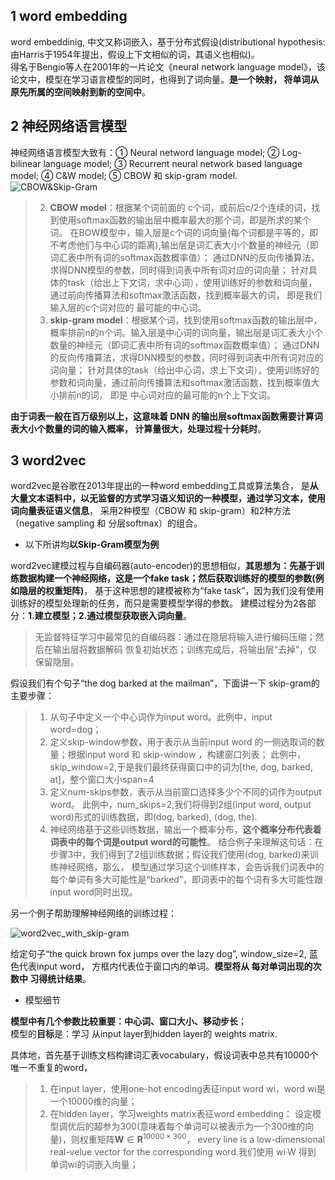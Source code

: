 ## 1 word embedding
word embeddinig, 中文又称词嵌入，基于分布式假设(distributional hypothesis:由Harris于1954年提出，假设上下文相似的词，其语义也相似)。            
得名于Bengio等人在2001年的一片论文《neural network language model》，该论文中，模型在学习语言模型的同时，也得到了词向量。**是一个映射，
将单词从原先所属的空间映射到新的空间中**。

## 2 神经网络语言模型
神经网络语言模型大致有：① Neural netword language model; ② Log-bilinear language model; ③ Recurrent neural network based language model;
④ C&W model; ⑤ CBOW 和 skip-gram model.
![CBOW&Skip-Gram](https://github.com/Vita112/notes_for_NLP/blob/master/notes/papers/RelationExtraction/DistantSupervision/pictures/CBOW%26Skip-Gram.png)
> 2. **CBOW model**：根据某个词前面的 c个词，或前后c/2个连续的词，找到使用softmax函数的输出层中概率最大的那个词，即是所求的某个词。
在BOW模型中，输入层是c个词的词向量(每个词都是平等的，即不考虑他们与中心词的距离),输出层是词汇表大小个数量的神经元（即词汇表中所有词的softmax函数概率值）；
通过DNN的反向传播算法，求得DNN模型的参数，同时得到词表中所有词对应的词向量；
针对具体的task（给出上下文词，求中心词），使用训练好的参数和词向量，通过前向传播算法和softmax激活函数，找到概率最大的词，
即是我们输入层的c个词对应的 最可能的中心词。
> 3. **skip-gram model**：根据某个词，找到使用softmax函数的输出层中，概率排前n的n个词。输入层是中心词的词向量，输出层是词汇表大小个数量的神经元（即词汇表中所有词的softmax函数概率值）；
通过DNN的反向传播算法，求得DNN模型的参数，同时得到词表中所有词对应的词向量；
针对具体的task（给出中心词，求上下文词），使用训练好的参数和词向量，通过前向传播算法和softmax激活函数，找到概率值大小排前n的词，
即是 中心词对应的最可能的n个上下文词。

**由于词表一般在百万级别以上，这意味着 DNN 的输出层softmax函数需要计算词表大小个数量的词的输入概率，
计算量很大，处理过程十分耗时**。

## 3 word2vec
word2vec是谷歌在2013年提出的一种word embedding工具或算法集合，
是**从大量文本语料中，以无监督的方式学习语义知识的一种模型，通过学习文本，使用词向量表征语义信息**，
采用2种模型（CBOW 和 skip-gram）和2种方法（negative sampling 和 分层softmax）的组合。
+ 以下所讲均**以Skip-Gram模型为例**

word2vec建模过程与自编码器(auto-encoder)的思想相似，**其思想为：先基于训练数据构建一个神经网络，这是一个fake task；然后获取训练好的模型的参数(例如隐层的权重矩阵)**，
基于这种思想的建模被称为“fake task”，因为我们没有使用训练好的模型处理新的任务，而只是需要模型学得的参数。
建模过程分为2各部分：**1.建立模型；2.通过模型获取嵌入词向量**。
> 无监督特征学习中最常见的自编码器：通过在隐层将输入进行编码压缩；然后在输出层将数据解码
恢复初始状态；训练完成后，将输出层“去掉”，仅保留隐层。

假设我们有个句子“the dog barked at the mailman”，下面讲一下 skip-gram的主要步骤：
> 1. 从句子中定义一个中心词作为input word。此例中，input word=dog；
> 2. 定义skip-window参数，用于表示从当前input word 的一侧选取词的数量；根据input word 和 skip-window ，构建窗口列表；
此例中，skip_window=2,于是我们最终获得窗口中的词为\[the, dog, barked, at]，整个窗口大小span=4
> 3. 定义num-skips参数，表示从当前窗口选择多少个不同的词作为output word。
此例中，num_skips=2,我们将得到2组(input word, output word)形式的训练数据，即(dog, barked), (dog, the).
> 4. 神经网络基于这些训练数据，输出一个概率分布，**这个概率分布代表着词表中的每个词是output word的可能性**。
结合例子来理解这句话：在步骤3中，我们得到了2组训练数据；假设我们使用(dog, barked)来训练神经网络，那么，
模型通过学习这个训练样本，会告诉我们词表中的每个单词有多大可能性是“barked”，即词表中的每个词有多大可能性跟input word同时出现。

另一个例子帮助理解神经网络的训练过程：

![word2vec_with_skip-gram](https://github.com/Vita112/notes_for_NLP/blob/master/notes/papers/RelationExtraction/DistantSupervision/pictures/word2vec_with_skip-gram.png)

给定句子“the quick brown fox jumps over the lazy dog”, window_size=2, 蓝色代表input word，
方框内代表位于窗口内的单词。**模型将从 每对单词出现的次数中 习得统计结果**。
+ 模型细节

**模型中有几个参数比较重要：中心词、窗口大小、移动步长**；<br>
模型的**目标**是：学习 从input layer到hidden layer的 weights matrix.

具体地，首先基于训练文档构建词汇表vocabulary，假设词表中总共有10000个唯一不重复的word，
> 1. 在input layer，使用one-hot encoding表征input word wi，word wi是一个10000维的向量；
> 2. 在hidden layer，学习weights matrix表征word embedding：
设定模型调优后的超参为300(意味着每个单词可以被表示为一个300维的向量)，则权重矩阵$\mathbf{W}\in \mathbf{R}^{10000\times 300}$，
every line is a low-dimensional real-velue vector for the corresponding word.我们使用 wi·W 得到 单词wi的词嵌入向量；





